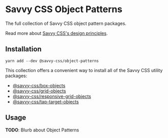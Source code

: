 # Savvy CSS Object Patterns

The full collection of Savvy CSS object pattern packages.

Read more about [Savvy CSS's design principles](https://github.com/savvy-css/savvy/doc).


## Installation

```shell
yarn add --dev @savvy-css/object-patterns
``` 

This collection offers a convenient way to install all of the Savvy CSS utility packages:

- [@savvy-css/box-objects](https://github.com/savvy-css/box-objects/)
- [@savvy-css/grid-objects](https://github.com/savvy-css/grid-objects/)
- [@savvy-css/responsive-grid-objects](https://github.com/savvy-css/responsive-grid-objects/)
- [@savvy-css/tap-target-objects](https://github.com/savvy-css/tap-target-objects/)

## Usage

**TODO**: Blurb about Object Patterns